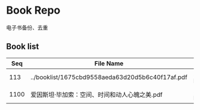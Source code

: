 Book Repo
=========

电子书备份、去重

Book list
---------

| Seq | File Name | Size | MD5 |
| --- | --------- | ---- | --- |
| 113 | ../booklist/1675cbd9558aeda63d20d5b6c40f17af.pdf | 29.3 MB | 1675cbd9558aeda63d20d5b6c40f17af | 
| 1100 | 爱因斯坦·毕加索：空间、时间和动人心魄之美.pdf | 29.3 MB | 1675cbd9558aeda63d20d5b6c40f17af | 
